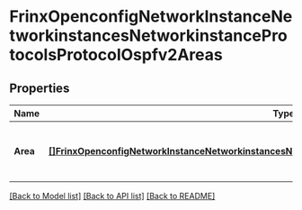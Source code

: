 # FrinxOpenconfigNetworkInstanceNetworkinstancesNetworkinstanceProtocolsProtocolOspfv2Areas

## Properties
Name | Type | Description | Notes
------------ | ------------- | ------------- | -------------
**Area** | [**[]FrinxOpenconfigNetworkInstanceNetworkinstancesNetworkinstanceProtocolsProtocolOspfv2AreasArea**](frinx.openconfig.network.instance.networkinstances.networkinstance.protocols.protocol.ospfv2.areas.Area.md) | Optional[The OSPFv2 areas within which the local system exists] REF:Optional.empty | [optional] [default to null]

[[Back to Model list]](../README.md#documentation-for-models) [[Back to API list]](../README.md#documentation-for-api-endpoints) [[Back to README]](../README.md)


